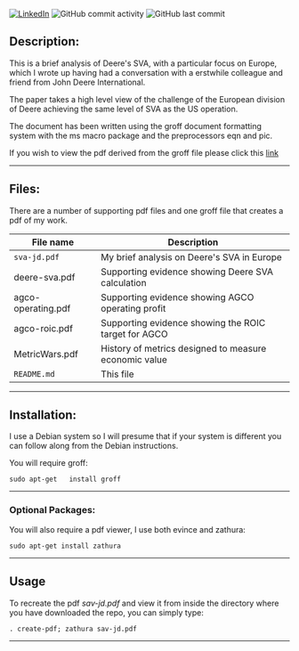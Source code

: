 [![LinkedIn](https://img.shields.io/badge/LinkedIn-0077B5?style=for-the-badge&logo=linkedin&logoColor=white&style=flat-square)](https://www.linkedin.com/in/grahammonteith/)
![GitHub commit activity](https://img.shields.io/github/commit-activity/m/gmonteith/farm-finance)
![GitHub last commit](https://img.shields.io/github/last-commit/gmonteith/farm-finance)

## Description:
This is a brief analysis of Deere's SVA, with a particular focus on Europe,
which I wrote up having had a conversation with a erstwhile colleague and
friend from John Deere International.

The paper takes a high level view of the challenge of the European division of
Deere achieving the same level of SVA as the US operation.

The document has been written using the groff document formatting system with
the ms macro package and the preprocessors eqn and pic.

If you wish to view the pdf derived from the groff file please click this
[link](https://1drv.ms/u/s!AoOgbX-hORgAbURCh_B81JfDlzo?e=bIn5IV)

---

## Files:
There are a number of supporting pdf files and one groff file that creates a
pdf of my work.

File name | Description
--------- | -----------
`sva-jd.pdf`| My brief analysis on Deere's SVA in Europe
deere-sva.pdf | Supporting evidence showing Deere SVA calculation
agco-operating.pdf | Supporting evidence showing AGCO operating profit
agco-roic.pdf	| Supporting evidence showing the ROIC target for AGCO
MetricWars.pdf| History of metrics designed to measure economic value
`README.md` | This file

---

## Installation:
I use a Debian system so I will presume that if your system is different you
can follow along from the Debian instructions.

You will require groff:

`sudo apt-get	install groff`

---

### Optional Packages:
You will also require a pdf viewer, I use both evince and zathura:

`sudo apt-get install zathura`

---

## Usage
To recreate the pdf *sav-jd.pdf* and view it from inside the directory where
you have downloaded the repo, you can simply type:

`. create-pdf; zathura sav-jd.pdf`

---

